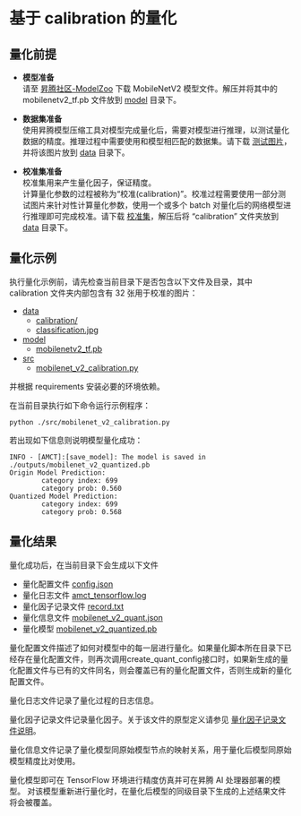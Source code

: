 # 基于 calibration 的量化

## 量化前提

+ **模型准备**  
请至
[昇腾社区-ModelZoo](https://ascend.huawei.com/zh/#/software/modelzoo/detail/1/2a3e8d64cf7e48249246140ddbe4135f)
下载 MobileNetV2 模型文件。解压并将其中的 mobilenetv2_tf.pb 文件放到 [model](./model/) 目录下。

+ **数据集准备**  
使用昇腾模型压缩工具对模型完成量化后，需要对模型进行推理，以测试量化数据的精度。推理过程中需要使用和模型相匹配的数据集。请下载
[测试图片](https://c7xcode.obs.cn-north-4.myhuaweicloud.com/models/mobilenet_v2_calibration/classification.jpg)，并将该图片放到 [data](./data/) 目录下。

+ **校准集准备**  
校准集用来产生量化因子，保证精度。  
计算量化参数的过程被称为“校准(calibration)”。校准过程需要使用一部分测试图片来针对性计算量化参数，使用一个或多个 batch 对量化后的网络模型进行推理即可完成校准。请下载
[校准集](https://c7xcode.obs.cn-north-4.myhuaweicloud.com/models/mobilenet_v2_calibration/calibration.rar)，解压后将 “calibration” 文件夹放到 [data](./data/) 目录下。

## 量化示例

执行量化示例前，请先检查当前目录下是否包含以下文件及目录，其中 calibration 文件夹内部包含有 32 张用于校准的图片：

+ [data](./data/)
  + [calibration/](./calibration/)
  + [classification.jpg](./classification.jpg)
+ [model](./model/)
  + [mobilenetv2_tf.pb](./model/mobilenetv2_tf.pb)
+ [src](./src/)
  + [mobilenet_v2_calibration.py](./src/mobilenet_v2_calibration.py)

并根据 requirements 安装必要的环境依赖。

在当前目录执行如下命令运行示例程序：

```none
python ./src/mobilenet_v2_calibration.py
```

若出现如下信息则说明模型量化成功：

```none
INFO - [AMCT]:[save_model]: The model is saved in ./outputs/mobilenet_v2_quantized.pb
Origin Model Prediction:
        category index: 699
        category prob: 0.560
Quantized Model Prediction:
        category index: 699
        category prob: 0.568
```

## 量化结果

量化成功后，在当前目录下会生成以下文件

+ 量化配置文件 [config.json](./outputs/config.json)
+ 量化日志文件 [amct_tensorflow.log](./amct_log/amct_tensorflow.log)
+ 量化因子记录文件 [record.txt](./outputs/record.txt)
+ 量化信息文件 [mobilenet_v2_quant.json](./outputs/mobilenet_v2_quant.json)
+ 量化模型 [mobilenet_v2_quantized.pb](./outputs/mobilenet_v2_quantized.pb)

量化配置文件描述了如何对模型中的每一层进行量化。如果量化脚本所在目录下已经存在量化配置文件，则再次调用create_quant_config接口时，如果新生成的量化配置文件与已有的文件同名，则会覆盖已有的量化配置文件，否则生成新的量化配置文件。

量化日志文件记录了量化过程的日志信息。

量化因子记录文件记录量化因子。关于该文件的原型定义请参见
[量化因子记录文件说明](https://support.huaweicloud.com/content/dam/cloudbu-site/archive/china/zh-cn/support/docs/auxiliarydevtool-cann330alphaXinfer/atlasamcttf_16_0014.html)。

量化信息文件记录了量化模型同原始模型节点的映射关系，用于量化后模型同原始模型精度比对使用。

量化模型即可在 TensorFlow 环境进行精度仿真并可在昇腾 AI 处理器部署的模型。
对该模型重新进行量化时，在量化后模型的同级目录下生成的上述结果文件将会被覆盖。
